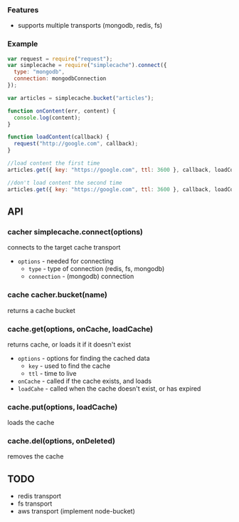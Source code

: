 ### Features

- supports multiple transports (mongodb, redis, fs)


### Example

```javascript
var request = require("request");
var simplecache = require("simplecache").connect({
  type: "mongodb",
  connection: mongodbConnection
});

var articles = simplecache.bucket("articles");

function onContent(err, content) {
  console.log(content);
}

function loadContent(callback) {
  request("http://google.com", callback);
}

//load content the first time
articles.get({ key: "https://google.com", ttl: 3600 }, callback, loadContent);

//don't load content the second time
articles.get({ key: "https://google.com", ttl: 3600 }, callback, loadContent);
```

## API

### cacher simplecache.connect(options)

connects to the target cache transport

- `options` - needed for connecting
  - `type` - type of connection (redis, fs, mongodb)
  - `connection` - (mongodb) connection

### cache cacher.bucket(name)

returns a cache bucket

### cache.get(options, onCache, loadCache)

returns cache, or loads it if it doesn't exist

- `options` - options for finding the cached data
  - `key` - used to find the cache
  - `ttl` - time to live
- `onCache` - called if the cache exists, and loads
- `loadCahe` - called when the cache doesn't exist, or has expired

### cache.put(options, loadCache)

loads the cache

### cache.del(options, onDeleted)

removes the cache


## TODO

- redis transport
- fs transport
- aws transport (implement node-bucket)